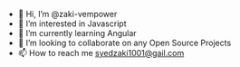 - 👋 Hi, I’m @zaki-vempower
- 👀 I’m interested in Javascript 
- 🌱 I’m currently learning Angular
- 💞️ I’m looking to collaborate on any Open Source Projects
- 📫 How to reach me syedzaki1001@gail.com

<!---
zaki-vempower/zaki-vempower is a ✨ special ✨ repository because its `README.md` (this file) appears on your GitHub profile.
You can click the Preview link to take a look at your changes.
--->
